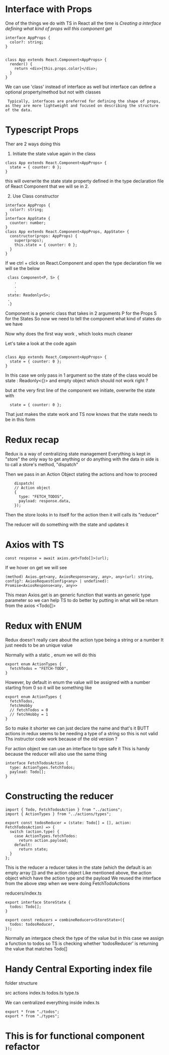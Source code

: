 # Interface with Props

One of the things we do with TS in React all the time is
_Creating a interface defining what kind of props will this component get_

```
interface AppProps {
  color?: string;
}


class App extends React.Component<AppProps> {
  render() {
    return <div>{this.props.color}</div>;
  }
}
```

We can use 'class' instead of interface as well
but interface can define a optional property/method but not with classes

```
 Typically, interfaces are preferred for defining the shape of props, as they are more lightweight and focused on describing the structure of the data.
```

# Typescript Props

Ther are 2 ways doing this

1. Initiate the state value again in the class

```
class App extends React.Component<AppProps> {
  state = { counter: 0 };
}
```

this will overwrite the state state property defined in the type declaration file of React Component that we will se in 2.

2. Use Class constructor

```
interface AppProps {
  color?: string;
}
interface AppState {
  counter: number;
}
class App extends React.Component<AppProps, AppState> {
  constructor(props: AppProps) {
    super(props);
    this.state = { counter: 0 };
  }
}
```

If we ctrl + click on React.Component and open the type declaration file
we will se the below

```
 class Component<P, S> {
    .
    .
    .
 state: Readonly<S>;
 .
 .}
```

Component is a generic class that takes in 2 arguments
P for the Props
S for the States
So now we need to tell the component what kind of states do we have

Now why does the first way work , which looks much cleaner

Let's take a look at the code again

```

class App extends React.Component<AppProps> {
  state = { counter: 0 };
}

```

In this case we only pass in 1 argument so the state of the class would be
state : Readonly<{}>
and empty object which should not work right ?

but at the very first line of the component we initiate, overwrite the state with

```
  state = { counter: 0 };
```

That just makes the state work and TS now knows that the state needs to be in this form

# Redux recap

Redux is a way of centralizing state management
Everything is kept in "store" the only way to get anything or do anything with the data in side is to call a store's method, "dispatch"

Then we pass in an Action Object stating the actions and how to proceed

```
    dispatch(
    // Action object
    {
      type: "FETCH_TODOS",
      payload: response.data,
    });
```

Then the store looks in to itself for the action then it will calls its "reducer"

The reducer will do something with the state and updates it

# Axios with TS

```
const response = await axios.get<Todo[]>(url);
```

If we hover on get we will see

```
(method) Axios.get<any, AxiosResponse<any, any>, any>(url: string, config?: AxiosRequestConfig<any> | undefined): Promise<AxiosResponse<any, any>>
```

This mean Axios.get is an generic function that wants an generic type parameter
so we can help TS to do better by putting in what will be return from the axios
<Todo[]>

# Redux with ENUM

Redux doesn't really care about the action type being a string or a number
It just needs to be an unique value

Normally with a static , enum we will do this

```
export enum ActionTypes {
  fetchTodos = "FETCH-TODO",
}

```

However, by default in enum the value will be assigned with a number starting from 0 so it will be something like

```
export enum ActionTypes {
  fetchTodos,
  fetchHobby
  // fetchTodos = 0
  // fetchHobby = 1
}

```

So to make it shorter we can just declare the name and that's it
BUTT actions in redux seems to be needing a type of a string
so this is not valid
Ths instructor code work because of the old version ?

For action object we can use an interface to type safe it
This is handy because the reducer will also use the same thing

```
interface FetchTodosAction {
  type: ActionTypes.fetchTodos;
  payload: Todo[];
}
```

# Constructing the reducer

```
import { Todo, FetchTodosAction } from "../actions";
import { ActionTypes } from "../actions/types";

export const todosReducer = (state: Todo[] = [], action: FetchTodosAction) => {
  switch (action.type) {
    case ActionTypes.fetchTodos:
      return action.payload;
    default:
      return state;
  }
};
```

This is the reducer a reducer takes in the state (which the default is an empty array []) and the action object
Like mentioned above, the action object which have the action type and the payload
We reused the interface from the above step when we were doing FetchTodoActions

reducers/index.ts

```
export interface StoreState {
  todos: Todo[];
}

export const reducers = combineReducers<StoreState>({
  todos: todosReducer,
});
```

Normally an intergace check the type of the value
but in this case we assign a function to todos so TS is checking whether 'todosReducer' is returning the value that matches Todo[]

# Handy Central Exporting index file

folder structure

src
actions
index.ts
todos.ts
type.ts

We can centralized everything inside index.ts

```
export * from "./todos";
export * from "./types";
```

# This is for functional component refactor
